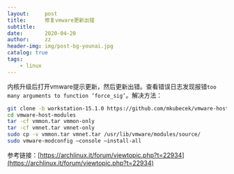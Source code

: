 ```yaml
---
layout:     post
title:      修复vmware更新出错
subtitle:   
date:       2020-04-20
author:     zz
header-img: img/post-bg-younai.jpg
catalog: true
tags:
    - linux
---
```


内核升级后打开vmware提示更新，然后更新出错。查看错误日志发现报错`too many arguments to function ‘force_sig’`。解决方法：

```bash
git clone -b workstation-15.1.0 https://github.com/mkubecek/vmware-host-modules.git
cd vmware-host-modules
tar -cf vmmon.tar vmmon-only
tar -cf vmnet.tar vmnet-only
sudo cp -v vmmon.tar vmnet.tar /usr/lib/vmware/modules/source/
sudo vmware-modconfig –console –install-all 
```

参考链接：[https://archlinux.it/forum/viewtopic.php?t=22934](https://archlinux.it/forum/viewtopic.php?t=22934)
